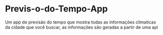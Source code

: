 # Previs-o-do-Tempo-App
Um app de previsão do tempo que mostra todas as informações climaticas da cidade que você buscar, as informações são geradas a partir de uma api
